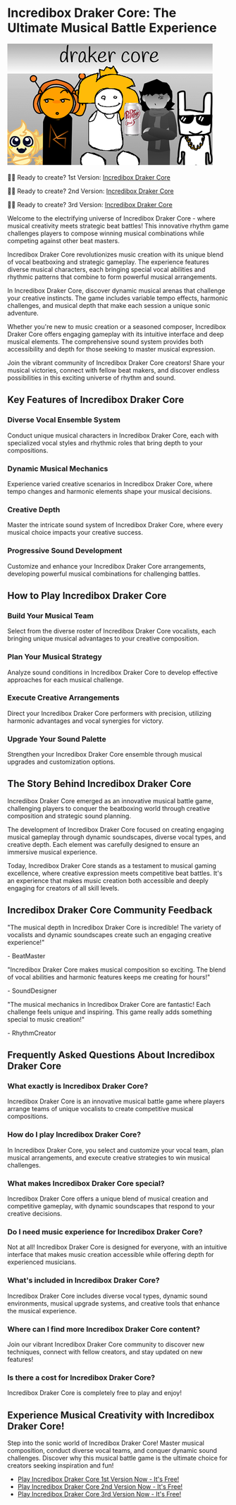 # Incredibox Draker Core: The Ultimate Musical Battle Experience

![Incredibox Draker Core](https://raw.githubusercontent.com/sprunkiscrunkly/incredibox-draker-core/refs/heads/main/incredibox-draker-core.png "Incredibox Draker Core")

🎵🔥 Ready to create? 1st Version: [Incredibox Draker Core](https://sprunksters.com/incredibox-draker-core/ "Incredibox Draker Core")

🎵🔥 Ready to create? 2nd Version: [Incredibox Draker Core](https://sprunkiscrunkly.com/incredibox-draker-core/ "Incredibox Draker Core")

🎵🔥 Ready to create? 3rd Version: [Incredibox Draker Core](https://sprunkipyramixed.com/incredibox-draker-core/ "Incredibox Draker Core")

Welcome to the electrifying universe of Incredibox Draker Core - where musical creativity meets strategic beat battles! This innovative rhythm game challenges players to compose winning musical combinations while competing against other beat masters.

Incredibox Draker Core revolutionizes music creation with its unique blend of vocal beatboxing and strategic gameplay. The experience features diverse musical characters, each bringing special vocal abilities and rhythmic patterns that combine to form powerful musical arrangements.

In Incredibox Draker Core, discover dynamic musical arenas that challenge your creative instincts. The game includes variable tempo effects, harmonic challenges, and musical depth that make each session a unique sonic adventure.

Whether you're new to music creation or a seasoned composer, Incredibox Draker Core offers engaging gameplay with its intuitive interface and deep musical elements. The comprehensive sound system provides both accessibility and depth for those seeking to master musical expression.

Join the vibrant community of Incredibox Draker Core creators! Share your musical victories, connect with fellow beat makers, and discover endless possibilities in this exciting universe of rhythm and sound.

## Key Features of Incredibox Draker Core

### Diverse Vocal Ensemble System

Conduct unique musical characters in Incredibox Draker Core, each with specialized vocal styles and rhythmic roles that bring depth to your compositions.

### Dynamic Musical Mechanics

Experience varied creative scenarios in Incredibox Draker Core, where tempo changes and harmonic elements shape your musical decisions.

### Creative Depth

Master the intricate sound system of Incredibox Draker Core, where every musical choice impacts your creative success.

### Progressive Sound Development

Customize and enhance your Incredibox Draker Core arrangements, developing powerful musical combinations for challenging battles.

## How to Play Incredibox Draker Core

### Build Your Musical Team

Select from the diverse roster of Incredibox Draker Core vocalists, each bringing unique musical advantages to your creative composition.

### Plan Your Musical Strategy

Analyze sound conditions in Incredibox Draker Core to develop effective approaches for each musical challenge.

### Execute Creative Arrangements

Direct your Incredibox Draker Core performers with precision, utilizing harmonic advantages and vocal synergies for victory.

### Upgrade Your Sound Palette

Strengthen your Incredibox Draker Core ensemble through musical upgrades and customization options.

## The Story Behind Incredibox Draker Core

Incredibox Draker Core emerged as an innovative musical battle game, challenging players to conquer the beatboxing world through creative composition and strategic sound planning.

The development of Incredibox Draker Core focused on creating engaging musical gameplay through dynamic soundscapes, diverse vocal types, and creative depth. Each element was carefully designed to ensure an immersive musical experience.

Today, Incredibox Draker Core stands as a testament to musical gaming excellence, where creative expression meets competitive beat battles. It's an experience that makes music creation both accessible and deeply engaging for creators of all skill levels.

## Incredibox Draker Core Community Feedback

"The musical depth in Incredibox Draker Core is incredible! The variety of vocalists and dynamic soundscapes create such an engaging creative experience!"

\- BeatMaster

"Incredibox Draker Core makes musical composition so exciting. The blend of vocal abilities and harmonic features keeps me creating for hours!"

\- SoundDesigner

"The musical mechanics in Incredibox Draker Core are fantastic! Each challenge feels unique and inspiring. This game really adds something special to music creation!"

\- RhythmCreator

## Frequently Asked Questions About Incredibox Draker Core

### What exactly is Incredibox Draker Core?

Incredibox Draker Core is an innovative musical battle game where players arrange teams of unique vocalists to create competitive musical compositions.

### How do I play Incredibox Draker Core?

In Incredibox Draker Core, you select and customize your vocal team, plan musical arrangements, and execute creative strategies to win musical challenges.

### What makes Incredibox Draker Core special?

Incredibox Draker Core offers a unique blend of musical creation and competitive gameplay, with dynamic soundscapes that respond to your creative decisions.

### Do I need music experience for Incredibox Draker Core?

Not at all! Incredibox Draker Core is designed for everyone, with an intuitive interface that makes music creation accessible while offering depth for experienced musicians.

### What's included in Incredibox Draker Core?

Incredibox Draker Core includes diverse vocal types, dynamic sound environments, musical upgrade systems, and creative tools that enhance the musical experience.

### Where can I find more Incredibox Draker Core content?

Join our vibrant Incredibox Draker Core community to discover new techniques, connect with fellow creators, and stay updated on new features!

### Is there a cost for Incredibox Draker Core?

Incredibox Draker Core is completely free to play and enjoy!

## Experience Musical Creativity with Incredibox Draker Core!

Step into the sonic world of Incredibox Draker Core! Master musical composition, conduct diverse vocal teams, and conquer dynamic sound challenges. Discover why this musical battle game is the ultimate choice for creators seeking inspiration and fun!

- [Play Incredibox Draker Core 1st Version Now - It's Free!](https://sprunksters.com/incredibox-draker-core/)
- [Play Incredibox Draker Core 2nd Version Now - It's Free!](https://sprunkiscrunkly.com/incredibox-draker-core/)
- [Play Incredibox Draker Core 3rd Version Now - It's Free!](https://sprunkipyramixed.com/incredibox-draker-core/)
